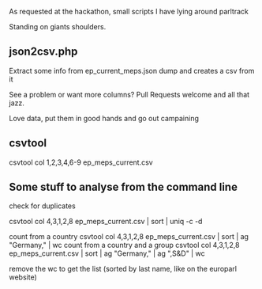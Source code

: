 As requested at the hackathon, small scripts I have lying around parltrack

Standing on giants shoulders.

json2csv.php
-------------

Extract some info from ep_current_meps.json dump and creates a csv from it

See a problem or want more columns? Pull Requests welcome and all that jazz.

Love data, put them in good hands and go out campaining

csvtool
----------

csvtool col 1,2,3,4,6-9 ep_meps_current.csv

Some stuff to analyse from the command line 
------------------
check for duplicates

csvtool col 4,3,1,2,8 ep_meps_current.csv | sort | uniq -c -d

count from a country
csvtool col 4,3,1,2,8 ep_meps_current.csv | sort | ag "Germany," | wc 
count from a country and a group
csvtool col 4,3,1,2,8 ep_meps_current.csv | sort | ag "Germany," | ag ",S&D" | wc

remove the wc to get the list (sorted by last name, like on the europarl website)
